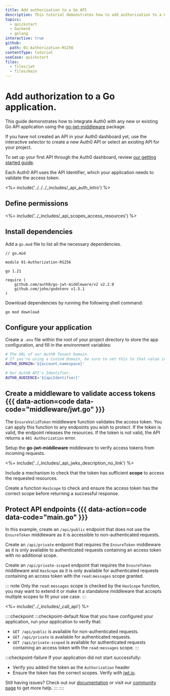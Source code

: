 ```yaml
---
title: Add authorization to a Go API
description: This tutorial demonstrates how to add authorization to a Go API.
topics:
  - quickstart
  - backend
  - golang
interactive: true
github:
  path: 01-Authorization-RS256
contentType: tutorial
useCase: quickstart
files:
  - files/jwt
  - files/main
---
```


<!-- markdownlint-disable MD041 MD025 -->

# Add authorization to a Go application.
This guide demonstrates how to integrate Auth0 with any new or existing Go API application using the [go-jwt-middleware](https://github.com/auth0/go-jwt-middleware) package.

If you have not created an API in your Auth0 dashboard yet, use the interactive selector to create a new Auth0 API or select an existing API for your project.

To set up your first API through the Auth0 dashboard, review [our getting started guide](get-started/auth0-overview/set-up-apis).

Each Auth0 API uses the API Identifier, which your application needs to validate the access token.

<%= include('../../../_includes/_api_auth_intro') %>

## Define permissions
<%= include('../_includes/_api_scopes_access_resources') %>

## Install dependencies

Add a `go.mod` file to list all the necessary dependencies.

```text
// go.mod

module 01-Authorization-RS256

go 1.21

require (
	github.com/auth0/go-jwt-middleware/v2 v2.2.0
	github.com/joho/godotenv v1.5.1
)
```

Download dependencies by running the following shell command:

```shell
go mod download
```

## Configure your application

Create a `.env` file within the root of your project directory to store the app configuration, and fill in the
environment variables:

```sh
# The URL of our Auth0 Tenant Domain.
# If you're using a Custom Domain, be sure to set this to that value instead.
AUTH0_DOMAIN='${account.namespace}'

# Our Auth0 API's Identifier.
AUTH0_AUDIENCE='${apiIdentifier}'
```

## Create a middleware to validate access tokens {{{ data-action=code data-code="middleware/jwt.go" }}}

The `EnsureValidToken` middleware function validates the access token. You can apply this function to any endpoints you wish to protect.
If the token is valid, the endpoint releases the resources. If the token is not valid, the API returns a `401 Authorization` error.

Setup the **go-jwt-middleware** middleware to verify access tokens from incoming requests.

<%= include('../_includes/_api_jwks_description_no_link') %>

Include a mechanism to check that the token has sufficient **scope** to access the requested resources.


Create a function `HasScope` to check and ensure the access token has the correct scope before returning a successful response.

## Protect API endpoints {{{ data-action=code data-code="main.go" }}}

In this example, create an `/api/public` endpoint that does not use the `EnsureToken` middleware as it is accessible to non-authenticated requests.

Create an `/api/private` endpoint that requires the `EnsureToken` middleware as it is only available to authenticated requests containing an access token with no additional scope.

Create an `/api/private-scoped` endpoint that requires the `EnsureToken` middleware and `HasScope` as it is only available for authenticated requests containing an access token with the `read:messages` scope granted.

::: note
Only the `read:messages` scope is checked by the `HasScope` function, you may want to extend it or make it a standalone middleware that accepts multiple scopes to fit your use case.
:::

<%= include('../_includes/_call_api') %>

::::checkpoint
:::checkpoint-default
Now that you have configured your application, run your application to verify that:
* `GET /api/public` is available for non-authenticated requests.
* `GET /api/private` is available for authenticated requests.
* `GET /api/private-scoped` is available for authenticated requests containing an access token with the `read:messages` scope.
:::

:::checkpoint-failure
If your application did not start successfully:
* Verify you added the token as the `Authorization` header
* Ensure the token has the correct scopes. Verify with [jwt.io](https://jwt.io/).

Still having issues? Check out our [documentation](https://auth0.com/docs) or visit our [community page](https://community.auth0.com) to get more help.
:::
::::
